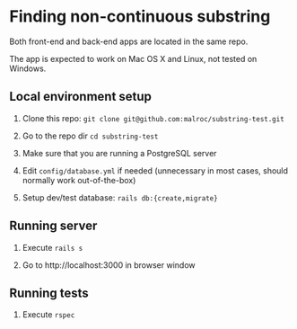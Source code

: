 # Finding non-continuous substring

Both front-end and back-end apps are located in the same repo.

The app is expected to work on Mac OS X and Linux, not tested on Windows.

## Local environment setup

1. Clone this repo: `git clone git@github.com:malroc/substring-test.git`

2. Go to the repo dir `cd substring-test`

3. Make sure that you are running a PostgreSQL server

4. Edit `config/database.yml` if needed (unnecessary in most cases, should normally work out-of-the-box)

5. Setup dev/test database: `rails db:{create,migrate}`

## Running server

1. Execute `rails s`

2. Go to http://localhost:3000 in browser window

## Running tests

1. Execute `rspec`
